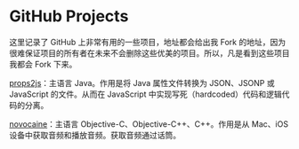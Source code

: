 GitHub Projects
===============

这里记录了 GitHub 上非常有用的一些项目，地址都会给出我 Fork 的地址，因为很难保证项目的所有者在未来不会删除这些优美的项目。所以，凡是看到这些项目我都会 Fork 下来。

[props2js][1]：主语言 Java。作用是将 Java 属性文件转换为 JSON、JSONP 或 JavaScript 的文件。从而在 JavaScript 中实现写死（hardcoded）代码和逻辑代码的分离。

[novocaine][2]：主语言 Objective-C、Objective-C++、C++。作用是从 Mac、iOS 设备中获取音频和播放音频。获取音频通过话筒。

[1]: https://github.com/Ju2ender/props2js
[2]: https://github.com/Ju2ender/novocaine
